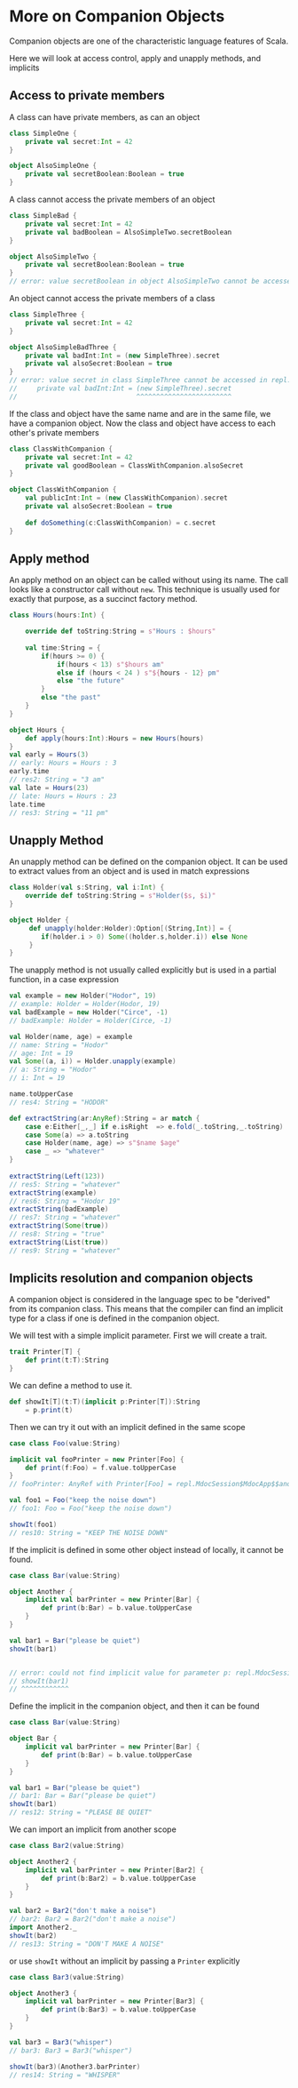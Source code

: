 # More on Companion Objects
Companion objects are one of the characteristic language features of Scala.

Here we will look at access control, apply and unapply methods, and implicits

## Access to private members

A class can have private members, as can an object
```scala
class SimpleOne {
    private val secret:Int = 42
}

object AlsoSimpleOne {
    private val secretBoolean:Boolean = true
}
```
A class cannot access the private members of an object

```scala
class SimpleBad {
    private val secret:Int = 42
    private val badBoolean = AlsoSimpleTwo.secretBoolean    
}

object AlsoSimpleTwo {
    private val secretBoolean:Boolean = true
}
// error: value secretBoolean in object AlsoSimpleTwo cannot be accessed in object repl.MdocSession.MdocApp.AlsoSimpleTwo
```

An object cannot access the private members of a class

```scala
class SimpleThree {
    private val secret:Int = 42
}

object AlsoSimpleBadThree {
    private val badInt:Int = (new SimpleThree).secret
    private val alsoSecret:Boolean = true
}
// error: value secret in class SimpleThree cannot be accessed in repl.MdocSession.MdocApp.SimpleThree
//     private val badInt:Int = (new SimpleThree).secret
//                              ^^^^^^^^^^^^^^^^^^^^^^^^
```
If the class and object have the same name and are in the same file, we have a companion object.
Now the class and object have access to each other's private members

```scala
class ClassWithCompanion {
    private val secret:Int = 42
    private val goodBoolean = ClassWithCompanion.alsoSecret    
}

object ClassWithCompanion {
    val publicInt:Int = (new ClassWithCompanion).secret
    private val alsoSecret:Boolean = true
    
    def doSomething(c:ClassWithCompanion) = c.secret
}
```

## Apply method

An apply method on an object can be called without using its name.
The call looks like a constructor call without `new`.
This technique is usually used for exactly that purpose, as a succinct factory method. 

```scala
class Hours(hours:Int) {

    override def toString:String = s"Hours : $hours"
    
    val time:String = {
        if(hours >= 0) {
            if(hours < 13) s"$hours am"
            else if (hours < 24 ) s"${hours - 12} pm"
            else "the future"
        }
        else "the past"
    }
}

object Hours {
    def apply(hours:Int):Hours = new Hours(hours)
}
val early = Hours(3)
// early: Hours = Hours : 3
early.time
// res2: String = "3 am"
val late = Hours(23)
// late: Hours = Hours : 23
late.time
// res3: String = "11 pm"
```
## Unapply Method

An unapply method can be defined on the companion object.
It can be used to extract values from an object and is used in match expressions

```scala
class Holder(val s:String, val i:Int) {
    override def toString:String = s"Holder($s, $i)"
}

object Holder {
     def unapply(holder:Holder):Option[(String,Int)] = {
        if(holder.i > 0) Some((holder.s,holder.i)) else None
     }
}
```
The unapply method is not usually called explicitly but is used in a partial function, in a case expression

```scala
val example = new Holder("Hodor", 19)
// example: Holder = Holder(Hodor, 19)
val badExample = new Holder("Circe", -1)
// badExample: Holder = Holder(Circe, -1)

val Holder(name, age) = example
// name: String = "Hodor"
// age: Int = 19
val Some((a, i)) = Holder.unapply(example)
// a: String = "Hodor"
// i: Int = 19

name.toUpperCase
// res4: String = "HODOR"

def extractString(ar:AnyRef):String = ar match {
    case e:Either[_,_] if e.isRight  => e.fold(_.toString,_.toString)
    case Some(a) => a.toString
    case Holder(name, age) => s"$name $age"
    case _ => "whatever"
}
 
extractString(Left(123)) 
// res5: String = "whatever" 
extractString(example)
// res6: String = "Hodor 19"
extractString(badExample)
// res7: String = "whatever"
extractString(Some(true))
// res8: String = "true"
extractString(List(true)) 
// res9: String = "whatever"
```
## Implicits resolution and companion objects

A companion object is considered in the language spec to be "derived" from its companion class.
This means that the compiler can find an implicit  type for a class if one is defined in the companion object.

We will test with a simple implicit parameter. 
First we will create a trait.
```scala
trait Printer[T] {
    def print(t:T):String
}
```
We can define a  method to use it.
```scala
def showIt[T](t:T)(implicit p:Printer[T]):String
    = p.print(t)
```

Then we can try it out with an implicit defined in the same scope
```scala
case class Foo(value:String)

implicit val fooPrinter = new Printer[Foo] {
    def print(f:Foo) = f.value.toUpperCase
}
// fooPrinter: AnyRef with Printer[Foo] = repl.MdocSession$MdocApp$$anon$1@7e755c5e

val foo1 = Foo("keep the noise down")
// foo1: Foo = Foo("keep the noise down")

showIt(foo1)
// res10: String = "KEEP THE NOISE DOWN"
```

If the implicit is defined in some other object instead of locally, it cannot be found.


```scala
case class Bar(value:String)

object Another {
    implicit val barPrinter = new Printer[Bar] {
        def print(b:Bar) = b.value.toUpperCase
    }
}

val bar1 = Bar("please be quiet")
showIt(bar1)


// error: could not find implicit value for parameter p: repl.MdocSession.MdocApp.Printer[repl.MdocSession.MdocApp.Bar]
// showIt(bar1)
// ^^^^^^^^^^^^
```

Define the implicit in the companion object, and then it can be found
```scala
case class Bar(value:String)

object Bar {
    implicit val barPrinter = new Printer[Bar] {
        def print(b:Bar) = b.value.toUpperCase
    }
}

val bar1 = Bar("please be quiet")
// bar1: Bar = Bar("please be quiet")
showIt(bar1)
// res12: String = "PLEASE BE QUIET"
```

We can import an implicit from another scope


```scala
case class Bar2(value:String)

object Another2 {
    implicit val barPrinter = new Printer[Bar2] {
        def print(b:Bar2) = b.value.toUpperCase
    }
}

val bar2 = Bar2("don't make a noise")
// bar2: Bar2 = Bar2("don't make a noise")
import Another2._
showIt(bar2)
// res13: String = "DON'T MAKE A NOISE"
```
or use `showIt` without an implicit by passing a `Printer` explicitly

```scala
case class Bar3(value:String)

object Another3 {
    implicit val barPrinter = new Printer[Bar3] {
        def print(b:Bar3) = b.value.toUpperCase
    }
}

val bar3 = Bar3("whisper")
// bar3: Bar3 = Bar3("whisper")

showIt(bar3)(Another3.barPrinter)
// res14: String = "WHISPER"
```
